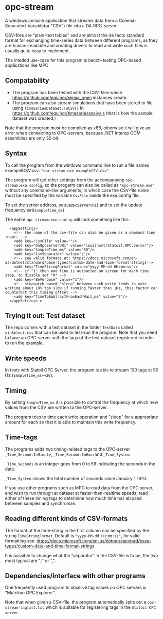 # opc-stream
A windows console application that streams data from a Comma-Separated-Variable(or "CSV") file into a DA OPC-server. 

CSV-files are "plain-text tables" and are almost the de facto standard format for exchanging time-series data between different programs,
as they are human-readable and creating drivers to read and write such files is usually quite easy to implement.

The inteded use-case for this program is bench-testing OPC-based applications like MPC. 

## Compatability

- The program has been tested with the CSV-files which https://github.com/equinor/sigma_open instances create.
- The program can also stream simulations that have been stored to file using ``TimeSeriesDataSet.ToCSV()`` in
https://github.com/equinor/timeseriesanalysis (that is how the sample dataset was created.)

Note that the program *must* be complied as x86, otherwise it will give an error when connecting to OPC-servers, because .NET interop COM assemblies are only 32-bit. 

## Syntax

To call the program from the windows command line to run a file names exampelCSV.csv:
``"opc-stream.exe exampleCSV.csv"``

The program will get other settings from the accompanying ``opc-stream.exe.config``, so the progarm can also be called as
```"opc-stream.exe"``` without any command-line arguments, in which case the CSV-file name must be specified by the variable ``CsvFile`` inside the 
exe.config file. 

To set the server address, set(``DaOpcServerURI``)  and to set the update frequency set(``SampleTime_ms``).

The entire ``opc-stream.exe.config`` will look something like this:
```
  <appSettings>
    <!-- the name of the csv-file can also be given as a command line input: -->
    <add key="CsvFile" value=""/>
    <add key="DaOpcServerURI" value="localhost/Statoil.OPC.Server"/>
    <add key="SampleTime_ms" value="50"/>
    <add key="CsvSeparator" value=";"/>
    <!-- see valid formats at: https://docs.microsoft.com/en-us/dotnet/standard/base-types/custom-date-and-time-format-strings-->
    <add key="TimeStringFormat" value="yyyy-MM-dd HH:mm:ss"/>
    <!-- if "1" then one line is outputted on screen for each time step, to disable set "0" -->
    <add key="BeVerbose" value="1"/>
    <!-- stopwatch-based "sleep" between each write tends to make writing about 10% too slow if running faster than 1Hz, this factor can counteract this timing offset -->
    <add key="TimeToSubtractFromEachWait_ms" value="2"/>
  </appSettings >
```

## Trying it out: Test dataset

The repo comes with a test dataset in the folder ``TestData`` called ``minSelect.csv`` that can be used to test-run the program. 
Note that you need to have an OPC-server with the tags of the test dataset registered in order to run the example. 

## Write speeds

In tests with Statoil OPC Server, the program is able to stream 100 tags at 50 Hz  (``SampleTime_ms==20``).

## Timing 

By setting ``SampleTime_ms`` it is possible to control the frequency at which new values from the CSV are written to the OPC-server.

The program tries to time each write operation and "sleep" for a appropriate amount for each so that it is able to maintain this write frequency.


## Time-tags

The programs adds two timing-related tags to the OPC-server ``_Time_SecondsInMinute``, ``_Time_SecondsInHour``and ``_Time_System``.

``_Time_Seconds`` is an integer goes from 0 to 59 indicating the seconds in the date.

``_Time_System`` shows the total number of seconds since January 1 1970.

If you use other programs such as MPC to read data from the OPC server, and wish to run through at dataset at faster-than-realtime speeds, 
read either of these timing tags to determine how much time has elapsed between samples and synchronize. 

## Reading different kinds of CSV-formats

The format of the time-string in the first column can be specified by the string ``TimeStringFormat``.
Default is ``"yyyy-MM-dd HH:mm:ss"``, for valid formatting see:
https://docs.microsoft.com/en-us/dotnet/standard/base-types/custom-date-and-time-format-strings

It is possible to change what the "separator" in the CSV-file is to be, the two most typical are ";" or ",". 

## Dependencies/interface with other programs

One frequently used program to observe tag values on OPC servers is "Matrikon OPC Explorer".

Note that when given a CSV-file, the program automatically spits out a ``opc-stream-taglist.txt`` which is suitable for 
registering tags in the ``Statoil OPC server``.

